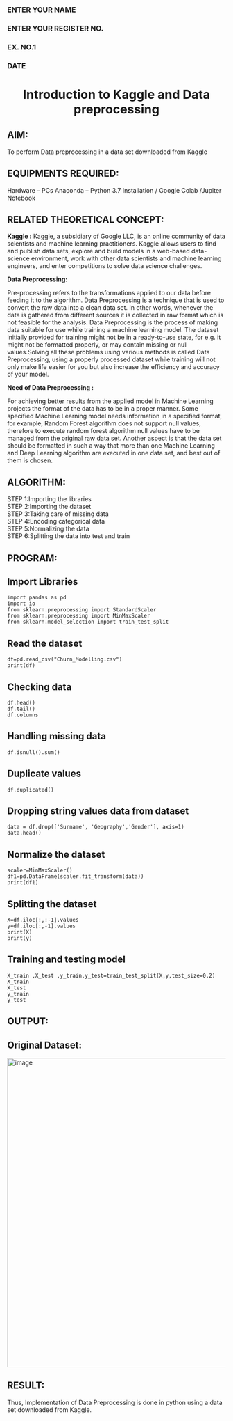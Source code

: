 <H3>ENTER YOUR NAME</H3>
<H3>ENTER YOUR REGISTER NO.</H3>
<H3>EX. NO.1</H3>
<H3>DATE</H3>
<H1 ALIGN =CENTER> Introduction to Kaggle and Data preprocessing</H1>

## AIM:

To perform Data preprocessing in a data set downloaded from Kaggle

## EQUIPMENTS REQUIRED:
Hardware – PCs
Anaconda – Python 3.7 Installation / Google Colab /Jupiter Notebook

## RELATED THEORETICAL CONCEPT:

**Kaggle :**
Kaggle, a subsidiary of Google LLC, is an online community of data scientists and machine learning practitioners. Kaggle allows users to find and publish data sets, explore and build models in a web-based data-science environment, work with other data scientists and machine learning engineers, and enter competitions to solve data science challenges.

**Data Preprocessing:**

Pre-processing refers to the transformations applied to our data before feeding it to the algorithm. Data Preprocessing is a technique that is used to convert the raw data into a clean data set. In other words, whenever the data is gathered from different sources it is collected in raw format which is not feasible for the analysis.
Data Preprocessing is the process of making data suitable for use while training a machine learning model. The dataset initially provided for training might not be in a ready-to-use state, for e.g. it might not be formatted properly, or may contain missing or null values.Solving all these problems using various methods is called Data Preprocessing, using a properly processed dataset while training will not only make life easier for you but also increase the efficiency and accuracy of your model.

**Need of Data Preprocessing :**

For achieving better results from the applied model in Machine Learning projects the format of the data has to be in a proper manner. Some specified Machine Learning model needs information in a specified format, for example, Random Forest algorithm does not support null values, therefore to execute random forest algorithm null values have to be managed from the original raw data set.
Another aspect is that the data set should be formatted in such a way that more than one Machine Learning and Deep Learning algorithm are executed in one data set, and best out of them is chosen.


## ALGORITHM:
STEP 1:Importing the libraries<BR>
STEP 2:Importing the dataset<BR>
STEP 3:Taking care of missing data<BR>
STEP 4:Encoding categorical data<BR>
STEP 5:Normalizing the data<BR>
STEP 6:Splitting the data into test and train<BR>

##  PROGRAM:
## Import Libraries
```
import pandas as pd
import io
from sklearn.preprocessing import StandardScaler
from sklearn.preprocessing import MinMaxScaler
from sklearn.model_selection import train_test_split
```

## Read the dataset
```
df=pd.read_csv("Churn_Modelling.csv")
print(df)
```
## Checking data
```
df.head()
df.tail()
df.columns
```

## Handling missing data
```
df.isnull().sum()
```

## Duplicate values
```
df.duplicated()
```
## Dropping string values data from dataset
```
data = df.drop(['Surname', 'Geography','Gender'], axis=1)
data.head()
```

## Normalize the dataset
```
scaler=MinMaxScaler()
df1=pd.DataFrame(scaler.fit_transform(data))
print(df1)
```
## Splitting the dataset
```
X=df.iloc[:,:-1].values
y=df.iloc[:,-1].values
print(X)
print(y)
```

## Training and testing model

```
X_train ,X_test ,y_train,y_test=train_test_split(X,y,test_size=0.2)
X_train
X_test
y_train
y_test
```

## OUTPUT:
## Original Dataset:

<img width="1181" height="711" alt="image" src="https://github.com/user-attachments/assets/42919919-b3bf-4e58-9ed3-2ff59cede3e2" />




## RESULT:
Thus, Implementation of Data Preprocessing is done in python  using a data set downloaded from Kaggle.


